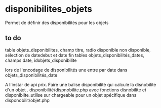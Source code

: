 # disponibilites_objets
Permet de définir des disponibilités pour les objets

## to do
table objets_disponibilites, champ titre, radio disponible non disponible, sélection de datedebut et date fin
tables objets_disponibilités_dates, champs date, idobjets_disponibilite



lors de l'encodage de disponibilités une entre par date dans objets_disponibilités_date

A l'instar de api prix. Faire une balise disponibilité qui calcule la disnobilite d'un objet . 
disponibilité/dispnobilite.php avec fonctions disnobilite et disponibilte_utilise sur chargeable pour un objet spécifique dans disponobilit/objet.php
